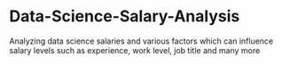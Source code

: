 # Data-Science-Salary-Analysis
Analyzing data science salaries and various factors which can influence salary levels such as experience, work level, job title and many more
